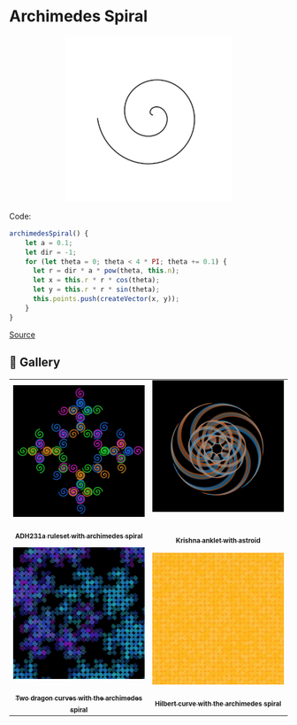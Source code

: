 # Archimedes Spiral

<p align="center"><img src="assets/shape_images/archimedes.jpg" alt="archimedes spiral" width="300px"></p>

Code:

```JavaScript
archimedesSpiral() {
    let a = 0.1;
    let dir = -1;
    for (let theta = 0; theta < 4 * PI; theta += 0.1) {
      let r = dir * a * pow(theta, this.n);
      let x = this.r * r * cos(theta);
      let y = this.r * r * sin(theta);
      this.points.push(createVector(x, y));
    }
}
```

[Source](https://mathcurve.com/courbes2d.gb/archimede/archimede.shtml)

## 🌄 Gallery

<!-- IMAGE-LIST:START - Do not remove or modify this section -->
<!-- prettier-ignore-start -->
<!-- markdownlint-disable -->
<table>
  <tbody>
   <tr>
     <td align="center"><a href=""> <img class="img" src="assets/ADH231a-archimedes.jpg" alt="ADH231a ruleset with archimedes spiral" style="vertical-align:top;" width="500" /><br /><sub><b><br/>ADH231a ruleset with archimedes spiral</b></sub></a></td>
     <td align="center"><a href=""> <img class="img" src="assets/rounded-star-archimedes.jpg" alt="Rounded-star ruleset with archimedes spiral" style=" display: block;
    margin-left: auto;
    margin-right: auto;" width="500" /><br /><sub><b><br/>Krishna anklet with astroid</b></sub></a></td>
    </tr>
    <tr>
     <td align="center"><a href=""> <img class="img" src="assets/dragons-archimedes.jpg" alt="Two dragon curves with the archimedes spiral" style="vertical-align:top;" width="500" /><br /><sub><b><br/>Two dragon curves with the archimedes spiral</b></sub></a></td>
    <td align="center"><a href=""> <img class="img" src="assets/hilbert-archimedes.jpg" alt="Hilbert curve with the archimedes spiral" style="vertical-align:top;" width="500" /><br /><sub><b><br/>Hilbert curve with the archimedes spiral</b></sub></a></td>
 </tbody>
</table>

<!-- markdownlint-restore -->
<!-- prettier-ignore-end -->

<!-- IMAGE-LIST:END -->
